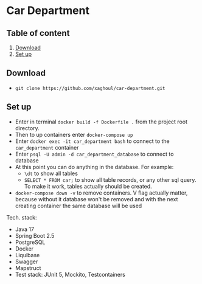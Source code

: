 # Car Department

## Table of content

1. [Download](#Download)
2. [Set up](#setup)

## Download

* ```git clone https://github.com/xaghoul/car-department.git```

<a name="setup"></a>
## Set up

* Enter in terminal ```docker build -f Dockerfile .``` from the project root directory.
* Then to up containers enter ```docker-compose up```
* Enter ```docker exec -it car_department bash``` to connect to the ```car_department``` container
* Enter ```psql -U admin -d car_department_database``` to connect to database
* At this point you can do anything in the database. For example:
    * ```\dt``` to show all tables
    * ```SELECT * FROM car;``` to show all table records, or any other sql query. To make it work, tables actually
      should be created.
* ```docker-compose down -v``` to remove containers. V flag actually matter, because without it database won't be
  removed and with the next creating container the same database will be used

Tech. stack:
- Java 17
- Spring Boot 2.5
- PostgreSQL
- Docker
- Liquibase
- Swagger
- Mapstruct
- Test stack: JUnit 5, Mockito, Testcontainers

